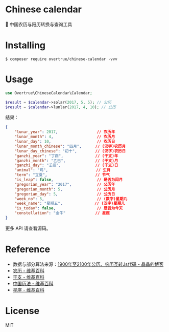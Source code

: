 # Chinese calendar

:date: 中国农历与阳历转换与查询工具

# Installing

```shell
$ composer require overtrue/chinese-calendar -vvv
```

# Usage

```php
use Overtrue\ChineseCalendar\Calendar;

$result = $calendar->solar(2017, 5, 5); // 公历
$result = $calendar->lunlar(2017, 4, 10); // 公历

```

结果：

```json
{
    "lunar_year": 2017,                 // 农历年
    "lunar_month": 4,                   // 农历月
    "lunar_day": 10,                    // 农历日
    "lunar_month_chinese": "四月",      // (汉字)农历月
    "lunar_day_chinese": "初十",        // (汉字)农历日  
    "ganzhi_year": "丁酉",              // (干支)年
    "ganzhi_month": "乙巳",             // (干支)月
    "ganzhi_day": "壬辰",               // (干支)日
    "animal": "鸡",                     // 生肖
    "term": "立夏",                     // 节气
    "is_leap": false,                   // 是否为闰月
    "gregorian_year": "2017",           // 公历年
    "gregorian_month": 5,               // 公历月
    "gregorian_day": 5,                 // 公历日
    "week_no": 5,                       // (数字)星期几
    "week_name": "星期五",              // (汉字)星期几
    "is_today": false,                  // 是否为今天
    "constellation": "金牛"             // 星座
}
```

更多 API 请查看源码。

# Reference

- 数据与部分算法来源：[1900年至2100年公历、农历互转Js代码 - 晶晶的博客](http://blog.jjonline.cn/userInterFace/173.html)
- [农历 - 维基百科](https://zh.wikipedia.org/wiki/%E8%BE%B2%E6%9B%86)
- [干支 - 维基百科](https://zh.wikipedia.org/wiki/%E5%B9%B2%E6%94%AF)
- [中国历法 - 维基百科](https://zh.wikipedia.org/wiki/Category:%E4%B8%AD%E5%9B%BD%E5%8E%86%E6%B3%95)
- [星座 - 维基百科](https://zh.wikipedia.org/wiki/%E6%98%9F%E5%BA%A7)

# License

MIT
